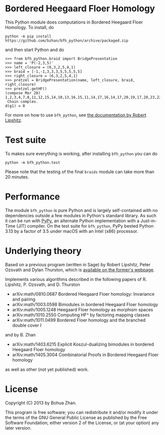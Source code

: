 # Bordered Heegaard Floer Homology

This Python module does computations in Bordered Heegaard Floer
Homology.  To install, do
```
python -m pip install https://github.com/bzhan/bfh_python/archive/packaged.zip
```
and then start Python and do
```
>>> from bfh_python.braid import BridgePresentation
>>> name = 'P(-2,3,5)'
>>> left_closure = (6,3,2,5,4,1)
>>> braid = [-1,-1,3,3,3,5,5,5,5,5]
>>> right_closure = (6,3,2,5,4,1)
>>> pretzel = BridgePresentation(name, left_closure, braid, right_closure)
>>> pretzel.getHF()
(compose Mor 28) 1,2,3,4,7,8,11,12,15,14,10,13,16,15,11,14,17,16,14,17,20,19,17,20,23,22,20,23,26
 Chain complex.
d(g1) = 0

```
For more on how to use `bfh_python`, see [the documentation by Robert
Lipshitz](https://pages.uoregon.edu/lipshitz/bfh/).

# Test suite

To makes sure everything is working, after installing `bfh_python` you
can do
```
python -m bfh_python.test
```
Please note that the testing of the final `braids` module can take
more than 20 minutes.

# Performance

The module `bfh_python` is pure Python and is largely self-contained
with no dependencies outside a few modules in Python's standard
library.  As such it can be run with [PyPy](https://pypy.org/), an
alternate Python implementation with a Just-in-Time (JIT) compiler.
On the test suite for `bfh_python`, PyPy bested Python 3.13 by a
factor of 3.5 under macOS with an Intel (x86) processor.


# Underlying theory

Based on a previous program (written in Sage) by Robert Lipshitz,
Peter Ozsvath and Dylan Thurston, which is
[available on the former's webpage](https://pages.uoregon.edu/lipshitz/Code/).

Implements various algorithms described in the following papers of
R. Lipshitz, P. Ozsvath, and D. Thurston

- arXiv:math/0810.0687 Bordered Heegaard Floer homology: Invariance and pairing
- arXiv:math/1003.0598 Bimodules in bordered Heegaard Floer homology
- arXiv:math/1005.1248 Heegaard Floer homology as morphism spaces
- arXiv:math/1010.2550 Computing HF^ by factoring mapping classes
- arXiv:math/1011.0499 Bordered Floer homology and the branched double cover I

and by B. Zhan

- arXiv:math/1403.6215 Explicit Koszul-dualizing bimodules in bordered Heegaard Floer homology
- arXiv:math/1405.3004 Combinatorial Proofs in Bordered Heegaard Floer homology

as well as other (not yet published) work.

# License

Copyright (C) 2013 by Bohua Zhan.

This program is free software; you can redistribute it and/or modify it under
the terms of the GNU General Public License as published by the Free Software
Foundation; either version 2 of the License, or (at your option) any later
version.
